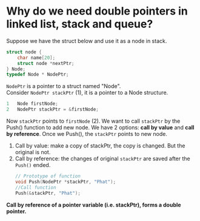 # Why do we need double pointers in linked list, stack and queue?
Suppose we have the struct below and use it as a node in stack.
```c
struct node {
    char name[20];
    struct node *nextPtr;
} Node;
typedef Node * NodePtr;
```

`NodePtr` is a pointer to a struct named "Node".  
Consider `NodePtr stackPtr` (1), it is a pointer to a Node structure.
```c
1   Node firstNode;
2   NodePtr stackPtr = &firstNode;
```
Now `stackPtr` points to `firstNode` (2). We want to call `stackPtr` by the Push() function to add new node. We have 2 options: **call by value** and **call by reference**. Once we Push(), the `stackPtr` points to new node. 
1. Call by value: make a copy of stackPtr, the copy is changed. But the original is not.
2. Call by reference: the changes of original `stackPtr` are saved after the `Push()` ended. 
    ```c
    // Prototype of function
    void Push(NodePtr *stackPtr, "Phat");
    //Call function
    Push(&stackPtr, "Phat");
    ```

**Call by reference of a pointer variable (i.e. stackPtr), forms a double pointer.**

